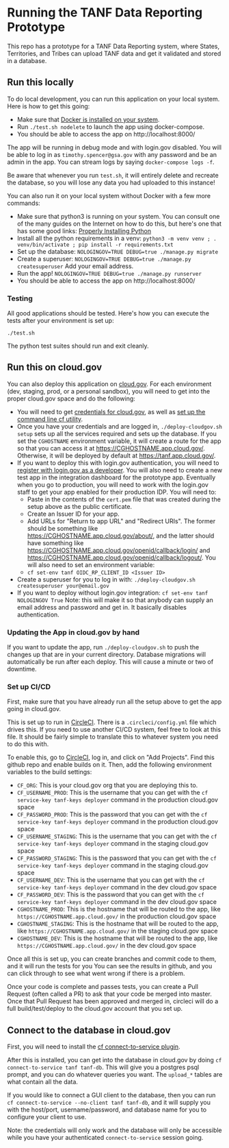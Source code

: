 # Running the TANF Data Reporting Prototype

This repo has a prototype for a TANF Data Reporting system, where States,
Territories, and Tribes can upload TANF data and get it validated and stored
in a database.

## Run this locally

To do local development, you can run this application on your local system.  Here is how
to get this going:
* Make sure that [Docker is installed on your system](https://docs.docker.com/install/).
* Run `./test.sh nodelete` to launch the app using docker-compose.
* You should be able to access the app on http://localhost:8000/

The app will be running in debug mode and with login.gov disabled.  You will be
able to log in as `timothy.spencer@gsa.gov` with any password and be an admin in
the app.  You can stream logs by saying `docker-compose logs -f`.

Be aware that whenever you run `test.sh`, it will entirely delete and recreate the
database, so you will lose any data you had uploaded to this instance!

You can also run it on your local system without Docker with a few more commands:
* Make sure that python3 is running on your system.  You can consult one of the
  many guides on the Internet on how to do this, but here's one that has some good
  links:  [Properly Installing Python](https://docs.python-guide.org/starting/installation/)
* Install all the python requirements in a venv: 
  `python3 -m venv venv ; . venv/bin/activate ; pip install -r requirements.txt`
* Set up the database:  `NOLOGINGOV=TRUE DEBUG=true ./manage.py migrate`
* Create a superuser: `NOLOGINGOV=TRUE DEBUG=true ./manage.py createsuperuser`  Add your
  email address.
* Run the app!  `NOLOGINGOV=TRUE DEBUG=true ./manage.py runserver`
* You should be able to access the app on http://localhost:8000/


### Testing
All good applications should be tested.  Here's how you can execute the tests after your
environment is set up:

`./test.sh`

The python test suites should run and exit cleanly.

## Run this on cloud.gov

You can also deploy this application on [cloud.gov](https://cloud.gov/).
For each environment (dev, staging, prod, or a personal sandbox), you will
need to get into the proper cloud.gov space and do the following:

* You will need to get [credentials for cloud.gov](https://cloud.gov/signup/), as
  well as [set up the command line cf utility](https://cloud.gov/docs/getting-started/setup/#set-up-the-command-line).
* Once you have your credentials and are logged in, `./deploy-cloudgov.sh setup`
  sets up all the services required and sets up the database.  If you
  set the `CGHOSTNAME` environment variable, it will create a route for the app
  so that you can access it at https://CGHOSTNAME.app.cloud.gov/.  Otherwise,
  it will be deployed by default at https://tanf.app.cloud.gov/.
* If you want to deploy this with login.gov authentication, you will need to
  [register with login.gov as a developer](https://developers.login.gov).
  You will also need to create a new test app in the integration dashboard for
  the prototype app.  Eventually when you go to production, you will need to
  work with the login.gov staff to get your app enabled for their production IDP.
  You will need to:
	* Paste in the contents of the `cert.pem` file that was created during the setup
  	  above as the public certificate.
  	* Create an Issuer ID for your app.
  	* Add URLs for "Return to app URL" and "Redirect URIs".  The former should be
  	  something like https://CGHOSTNAME.app.cloud.gov/about/, and the
  	  latter should have something like https://CGHOSTNAME.app.cloud.gov/openid/callback/login/
  	  and https://CGHOSTNAME.app.cloud.gov/openid/callback/logout/.
  You will also need to set an environment variable:
  	* `cf set-env tanf OIDC_RP_CLIENT_ID <Issuer ID>`
* Create a superuser for you to log in with:  `./deploy-cloudgov.sh createsuperuser your@email.gov`
* If you want to deploy without login.gov integration:  `cf set-env tanf NOLOGINGOV True`
  Note:  this will make it so that anybody can supply an email address and password and
  get in.  It basically disables authentication.

### Updating the App in cloud.gov by hand

If you want to update the app, run `./deploy-cloudgov.sh` to push the changes
up that are in your current directory.  Database migrations will automatically be
run after each deploy.  This will cause a minute or two of downtime.

### Set up CI/CD

First, make sure that you have already run all the setup above to get the app going in
cloud.gov.

This is set up to run in [CircleCI](https://circleci.com/).  There is a
`.circleci/config.yml` file which drives this.  If you need to use another CI/CD system,
feel free to look at this file.  It should be fairly simple to translate this to whatever
system you need to do this with.

To enable this, go to [CircleCI](https://circleci.com/), log in, and click on "Add Projects".
Find this github repo and enable builds on it.  Then, add the following environment variables
to the build settings:
* `CF_ORG`:  This is your cloud.gov org that you are deploying this to.
* `CF_USERNAME_PROD`:  This is the username that you can get with the `cf service-key tanf-keys deployer` command
  in the production cloud.gov space
* `CF_PASSWORD_PROD`:  This is the password that you can get with the `cf service-key tanf-keys deployer` command
  in the production cloud.gov space
* `CF_USERNAME_STAGING`:  This is the username that you can get with the `cf service-key tanf-keys deployer` command
  in the staging cloud.gov space
* `CF_PASSWORD_STAGING`:  This is the password that you can get with the `cf service-key tanf-keys deployer` command
  in the staging cloud.gov space
* `CF_USERNAME_DEV`:  This is the username that you can get with the `cf service-key tanf-keys deployer` command
  in the dev cloud.gov space
* `CF_PASSWORD_DEV`:  This is the password that you can get with the `cf service-key tanf-keys deployer` command
  in the dev cloud.gov space
* `CGHOSTNAME_PROD`:  This is the hostname that will be routed to the app, like `https://CGHOSTNAME.app.cloud.gov/`
  in the production cloud.gov space
* `CGHOSTNAME_STAGING`:  This is the hostname that will be routed to the app, like `https://CGHOSTNAME.app.cloud.gov/`
  in the staging cloud.gov space
* `CGHOSTNAME_DEV`:  This is the hostname that will be routed to the app, like `https://CGHOSTNAME.app.cloud.gov/`
  in the dev cloud.gov space

Once all this is set up, you can create branches and commit code to them,
and it will run the tests for you  You can see the results in github, and you can click through to
see what went wrong if there is a problem.

Once your code is complete and passes tests, you can create a Pull Request (often called a PR)
to ask that your code be merged into master.  Once that Pull Request has been approved
and merged in, circleci will do a full build/test/deploy to the cloud.gov account that you
set up.

## Connect to the database in cloud.gov

First, you will need to install the [cf connect-to-service plugin](https://github.com/18F/cf-service-connect).

After this is installed, you can get into the database in cloud.gov by doing
`cf connect-to-service tanf tanf-db`.
This will give you a postgres psql prompt, and you can do whatever queries you want.
The `upload_*` tables are what contain all the data.

If you would like to connect a GUI client to the database, then you can run
`cf connect-to-service --no-client tanf tanf-db`, and it will supply you with the host/port,
username/password, and database name for you to configure your client to use. 

Note:
the credentials will only work and the database will only be accessible while
you have your authenticated `connect-to-service` session going.
